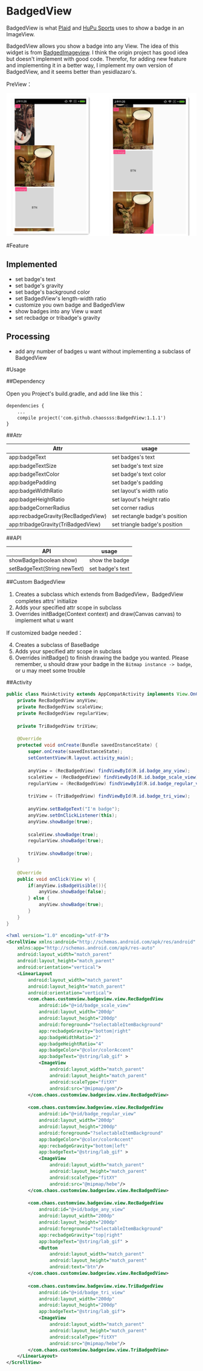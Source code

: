 # BadgedView

BadgedView is what [Plaid](https://github.com/nickbutcher/plaid) and [HuPu Sports](http://mobile.hupu.com/?_r=globalNav) uses to show a badge in an ImageView. 

BadgedView allows you show a badge into any View. The idea of this widget is from [BadgedImageview](https://github.com/yesidlazaro/BadgedImageview). I think the origin project has good idea but doesn't implement with good code. Therefor, for adding new feature and implementing it in a better way, I implement my own version of BadgedView, and it seems better than yesidlazaro's.

PreView：

![](example.png)

#Feature

## Implemented

- set badge's text
- set badge's gravity
- set badge's background color
- set BadgedView's length-width ratio
- customize you own badge and BadgedView
- show badges into any View u want
- set recbadge or tribadge's gravity

## Processing

- add any number of badges u want without implementing a subclass of BadgedView

#Usage

##Dependency

Open you Project's build.gradle, and add line like this：

```
dependencies {
    ...
    compile project('com.github.chaossss:BadgedView:1.1.1')
}
```

##Attr

| Attr | usage |
|---------|--------|
| app:badgeText | set badges's text |
| app:badgeTextSize | set badge's text size |
| app:badgeTextColor | set badge's text color |
| app:badgePadding | set badge's padding |
| app:badgeWidthRatio | set layout's width ratio |
| app:badgeHeightRatio | set layout's height ratio |
| app:badgeCornerRadius | set corner radius |
| app:recbadgeGravity(RecBadgedView) | set rectangle badge's position |
| app:tribadgeGravity(TriBadgedView) | set triangle badge's position |

##API

| API | usage |
|---------|--------|
| showBadge(boolean show) | show the badge |
| setBadgeText(String newText) | set badge's text |

##Custom BadgedView

1. Creates a subclass which extends from BadgedView，BadgedView completes attrs' initialize
2. Adds your specified attr scope in subclass
3. Overrides initBadge(Context context) and draw(Canvas canvas) to implement what u want

If customized badge needed：

4. Creates a subclass of BaseBadge
5. Adds your specified attr scope in subclass
6. Overrides initBadge() to finish drawing the badge you wanted. Please remember, u should draw your badge in the `Bitmap instance -> badge`, or u may meet some trouble

##Activity

```java
public class MainActivity extends AppCompatActivity implements View.OnClickListener {
    private RecBadgedView anyView;
    private RecBadgedView scaleView;
    private RecBadgedView regularView;

    private TriBadgedView triView;

    @Override
    protected void onCreate(Bundle savedInstanceState) {
        super.onCreate(savedInstanceState);
        setContentView(R.layout.activity_main);

        anyView = (RecBadgedView) findViewById(R.id.badge_any_view);
        scaleView = (RecBadgedView) findViewById(R.id.badge_scale_view);
        regularView = (RecBadgedView) findViewById(R.id.badge_regular_view);

        triView = (TriBadgedView) findViewById(R.id.badge_tri_view);

        anyView.setBadgeText("I'm badge");
        anyView.setOnClickListener(this);
        anyView.showBadge(true);

        scaleView.showBadge(true);
        regularView.showBadge(true);

        triView.showBadge(true);
    }

    @Override
    public void onClick(View v) {
        if(anyView.isBadgeVisible()){
            anyView.showBadge(false);
        } else {
            anyView.showBadge(true);
        }
    }
}
```

```xml
<?xml version="1.0" encoding="utf-8"?>
<ScrollView xmlns:android="http://schemas.android.com/apk/res/android"
    xmlns:app="http://schemas.android.com/apk/res-auto"
    android:layout_width="match_parent"
    android:layout_height="match_parent"
    android:orientation="vertical">
    <LinearLayout
        android:layout_width="match_parent"
        android:layout_height="match_parent"
        android:orientation="vertical">
        <com.chaos.customview.badgeview.view.RecBadgedView
            android:id="@+id/badge_scale_view"
            android:layout_width="200dp"
            android:layout_height="200dp"
            android:foreground="?selectableItemBackground"
            app:recbadgeGravity="bottom|right"
            app:badgeWidthRatio="2"
            app:badgeHeightRatio="4"
            app:badgeColor="@color/colorAccent"
            app:badgeText="@string/lab_gif" >
            <ImageView
                android:layout_width="match_parent"
                android:layout_height="match_parent"
                android:scaleType="fitXY"
                android:src="@mipmap/gem"/>
        </com.chaos.customview.badgeview.view.RecBadgedView>

        <com.chaos.customview.badgeview.view.RecBadgedView
            android:id="@+id/badge_regular_view"
            android:layout_width="200dp"
            android:layout_height="200dp"
            android:foreground="?selectableItemBackground"
            app:badgeColor="@color/colorAccent"
            app:recbadgeGravity="bottom|left"
            app:badgeText="@string/lab_gif" >
            <ImageView
                android:layout_width="match_parent"
                android:layout_height="match_parent"
                android:scaleType="fitXY"
                android:src="@mipmap/hebe"/>
        </com.chaos.customview.badgeview.view.RecBadgedView>

        <com.chaos.customview.badgeview.view.RecBadgedView
            android:id="@+id/badge_any_view"
            android:layout_width="200dp"
            android:layout_height="200dp"
            android:foreground="?selectableItemBackground"
            app:recbadgeGravity="top|right"
            app:badgeText="@string/lab_gif" >
            <Button
                android:layout_width="match_parent"
                android:layout_height="match_parent"
                android:text="btn"/>
        </com.chaos.customview.badgeview.view.RecBadgedView>

        <com.chaos.customview.badgeview.view.TriBadgedView
            android:id="@+id/badge_tri_view"
            android:layout_width="200dp"
            android:layout_height="200dp"
            app:badgeText="@string/lab_gif">
            <ImageView
                android:layout_width="match_parent"
                android:layout_height="match_parent"
                android:scaleType="fitXY"
                android:src="@mipmap/hebe"/>
        </com.chaos.customview.badgeview.view.TriBadgedView>
    </LinearLayout>
</ScrollView>
```
